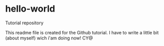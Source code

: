 # hello-world
Tutorial repository

This readme file is created for the Github tutorial.
I have to write a little bit (about myself) wich i'am doing now!
CY@

